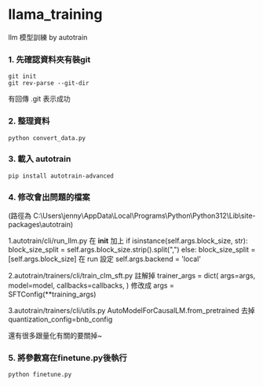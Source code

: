 # llama_training
llm 模型訓練 by autotrain

### 1. 先確認資料夾有裝git ###
```
git init
git rev-parse --git-dir
```
有回傳 .git 表示成功
### 2. 整理資料 ###
```
python convert_data.py
```
### 3. 載入 autotrain ###
```
pip install autotrain-advanced  

```

### 4. 修改會出問題的檔案 
(路徑為 C:\Users\jenny\AppData\Local\Programs\Python\Python312\Lib\site-packages\autotrain)

1.autotrain/cli/run_llm.py
在 __init__ 加上
if isinstance(self.args.block_size, str):
            block_size_split = self.args.block_size.strip().split(",")
        else:
            block_size_split = [self.args.block_size]
在 run 設定
self.args.backend = 'local' 

2.autotrain/trainers/cli/train_clm_sft.py
註解掉
    trainer_args = dict(
       args=args,
       model=model,
        callbacks=callbacks,
    )
修改成 args = SFTConfig(**training_args)

3.autotrain/trainers/cli/utils.py
   AutoModelForCausalLM.from_pretrained 去掉 quantization_config=bnb_config
   
還有很多跟量化有關的要關掉~

### 5. 將參數寫在finetune.py後執行 ###
```
python finetune.py

```

